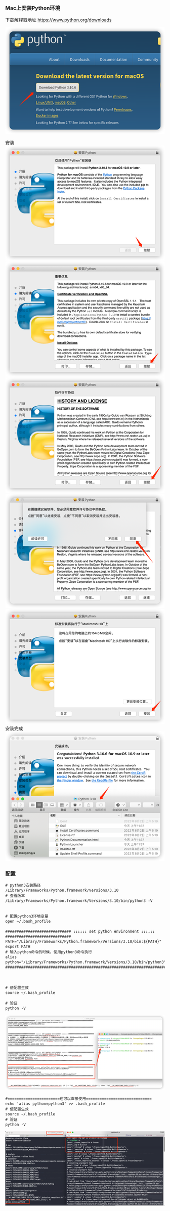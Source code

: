 ### Mac上安装Python环境

下载解释器地址 https://www.python.org/downloads

![python-mac-downloads.png](images/python-mac-downloads.png)

安装
![python-mac-install.png](images/python-mac-install-01.png)
![python-mac-install.png](images/python-mac-install-02.png)
![python-mac-install.png](images/python-mac-install-03.png)
![python-mac-install.png](images/python-mac-install-04.png)
![python-mac-install.png](images/python-mac-install-05.png)
安装完成
![python-mac-install.png](images/python-mac-install-06.png)

### 配置

```shell
# python3安装路径
/Library/Frameworks/Python.framework/Versions/3.10
# 查看版本
/Library/Frameworks/Python.framework/Versions/3.10/bin/python3 -V


# 配置python3环境变量
open ~/.bash_profile

############################# ↓↓↓↓↓↓ set python environment ↓↓↓↓↓↓ #############################
PATH="/Library/Frameworks/Python.framework/Versions/3.10/bin:${PATH}"
export PATH
# 输入python命令的时候，使用python3命令执行
alias python="/Library/Frameworks/Python.framework/Versions/3.10/bin/python3"
################################################################################################



# 使配置生效
source ~/.bash_profile

# 验证
python -V
```
![python-mac-config.png](images/python-mac-config.png)
```shell
#=======================也可以直接使用=============================
echo 'alias python=python3' >> .bash_profile
# 使配置生效
source ~/.bash_profile
# 验证
python -V
```
![img.png](images/img.png)

